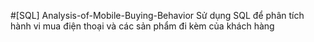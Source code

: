 #[SQL] Analysis-of-Mobile-Buying-Behavior
Sử dụng SQL để phân tích hành vi mua điện thoại và các sản phẩm đi kèm của khách hàng
